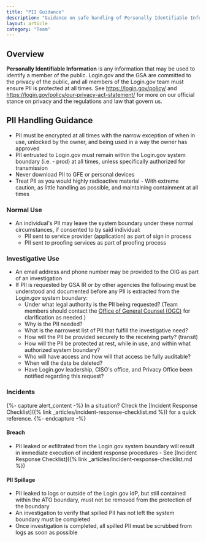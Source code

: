```yaml
---
title: "PII Guidance"
description: "Guidance on safe handling of Personally Identifiable Information"
layout: article
category: "Team"
---
```


## Overview

**Personally Identifiable Information** is any information that may be used to identify a member of the public.   Login.gov and the GSA are committed to the privacy of the public, and all members of the Login.gov team must ensure PII is protected at all times.   See <https://login.gov/policy/> and <https://login.gov/policy/our-privacy-act-statement/> for more on our official stance on privacy and the regulations and law that govern us.

## PII Handling Guidance

* PII must be encrypted at all times with the narrow exception of when in use, unlocked by the owner, and being used in a way the owner has approved
* PII entrusted to Login.gov must remain within the Login.gov system boundary (i.e. - prod) at all times, unless specifically authorized for transmission
* Never download PII to GFE or personal devices
* Treat PII as you would highly radioactive material - With extreme caution, as little handling as possible, and maintaining containment at all times

### Normal Use

* An individual's PII may leave the system boundary under these normal circumstances, if consented to by said individual:
  * PII sent to service provider (application) as part of sign in process
  * PII sent to proofing services as part of proofing process

### Investigative Use

* An email address and phone number may be provided to the OIG as part of an investigation
* If PII is requested by GSA IR or by other agencies the following must be understood and documented before any PII is extracted from the Login.gov system boundary:
  * Under what legal authority is the PII being requested?  (Team members should contact the [Office of General Counsel (OGC)](https://www.gsa.gov/about-us/organization/office-of-general-counsel-overview) for clarification as needed.)
  * Why is the PII needed?
  * What is the narrowest list of PII that fulfill the investigative need?
  * How will the PII be provided securely to the receiving party? (transit)
  * How will the PII be protected at rest, while in use, and within what authorized system boundary?
  * Who will have access and how will that access be fully auditable?
  * When will the data be deleted?
  * Have Login.gov leadership, CISO's office, and Privacy Office been notified regarding this request?

### Incidents

{%- capture alert_content -%}
In a situation? Check the [Incident Response Checklist]({% link _articles/incident-response-checklist.md %}) for a quick reference.
{%- endcapture -%}

#### Breach

* PII leaked or exfiltrated from the Login.gov system boundary will result in immediate execution of incident response procedures - See [Incident Response Checklist]({% link _articles/incident-response-checklist.md %})

#### PII Spillage

* PII leaked to logs or outside of the Login.gov IdP, but still contained within the ATO boundary, must not be removed from the protection of the boundary
* An investigation to verify that spilled PII has not left the system boundary must be completed
* Once investigation is completed, all spilled PII must be scrubbed from logs as soon as possible
